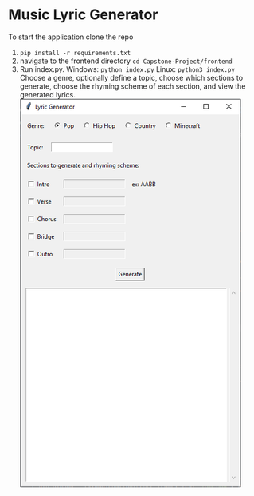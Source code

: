 # Music Lyric Generator

To start the application clone the repo
1. `pip install -r requirements.txt`
2. navigate to the frontend directory `cd Capstone-Project/frontend`
3. Run index.py. Windows:  `python index.py` Linux: `python3 index.py`  
Choose a genre, optionally define a topic, choose which sections to generate, choose the rhyming scheme of each section, and view the generated lyrics.  
![app](https://github.com/bfok123/Capstone-Project/blob/master/images/frontend.png)
